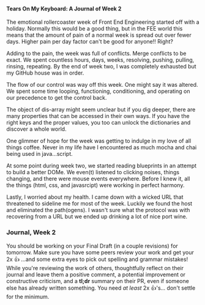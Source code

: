 #### Tears On My Keyboard: A Journal of Week 2

The emotional rollercoaster week of Front End Engineering started off with a holiday. Normally this would be a good thing, but in the FEE world this means that the amount of pain of a normal week is spread out over fewer days.  Higher pain per day factor can't be good for anyone!! Right?

Adding to the pain, the week was full of conflicts. Merge conflicts to be exact. We spent countless hours, days, weeks, resolving, pushing, pulling, rinsing, repeating. By the end of week two, I was completely exhausted but my GitHub house was in order.

The flow of our control was way off this week. One might say it was altered. We spent some time looping, functioning, conditioning, and operating on our precedence to get the control back.

The object of dis-array might seem unclear but if you dig deeper, there are many properties that can be accessed in their own ways. If you have the right keys and the proper values, you too can unlock the dictionaries and discover a whole world.

One glimmer of hope for the week was getting to indulge in my love of all things coffee. Never in my life have I encountered as much mocha and chai being used in java...script.

At some point during week two, we started reading blueprints in an attempt to build a better DOMe. We even(t) listened to clicking noises, things changing, and there were mouse events everywhere. Before I knew it, all the things (html, css, and javasrcipt) were working in perfect harmony.

Lastly, I worried about my health. I came down with a wicked URL that threatened to sideline me for most of the week. Luckily we found the host and eliminated the path(ogens). I wasn't sure what the protocol was with recovering from a URL but we ended up drinking a lot of nice port wine.


### Journal, Week 2

You should be working on your Final Draft (in a couple revisions) for tomorrow. Make sure you have some peers review your work and get your 2x :+1: ...and some extra eyes to pick out spelling and grammar mistakes! While you're reviewing the work of others, thoughtfully reflect on their journal and leave them a positive comment, a potential improvement or constructive criticism, and a **tl;dr** summary on their PR, even if someone else has already written something. You need _at least_ 2x :+1:'s... don't settle for the minimum.
